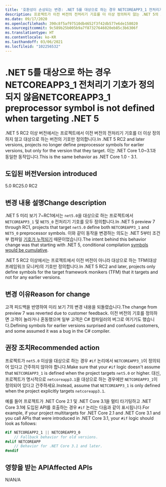 ```yaml
---
title: '호환성이 손상되는 변경: .NET 5를 대상으로 하는 경우 NETCOREAPP3_1 전처리기 기호가 정의되지 않음'
description: 프로젝트가 이전 버전의 전처리기 기호를 더 이상 정의하지 않는 .NET 5의 호환성이 손상되는 변경에 관해 알아봅니다.
ms.date: 09/17/2020
ms.openlocfilehash: 390c8f5af97510db4652f3f42db577e6de158020
ms.sourcegitcommit: 9c589b25b005b9a7f87327646020eb85c3b6306f
ms.translationtype: HT
ms.contentlocale: ko-KR
ms.lasthandoff: 03/06/2021
ms.locfileid: "102256532"
---
```

# <a name="netcoreapp3_1-preprocessor-symbol-is-not-defined-when-targeting-net-5"></a><span data-ttu-id="3ce82-103">.NET 5를 대상으로 하는 경우 NETCOREAPP3_1 전처리기 기호가 정의되지 않음</span><span class="sxs-lookup"><span data-stu-id="3ce82-103">NETCOREAPP3_1 preprocessor symbol is not defined when targeting .NET 5</span></span>

<span data-ttu-id="3ce82-104">.NET 5 RC2 이상 버전에서는 프로젝트에서 이전 버전의 전처리기 기호를 더 이상 정의하지 않고 대상으로 하는 버전의 기호만 정의합니다.</span><span class="sxs-lookup"><span data-stu-id="3ce82-104">In .NET 5 RC2 and later versions, projects no longer define preprocessor symbols for earlier versions, but only for the version that they target.</span></span> <span data-ttu-id="3ce82-105">이는 .NET Core 1.0~3.1과 동일한 동작입니다.</span><span class="sxs-lookup"><span data-stu-id="3ce82-105">This is the same behavior as .NET Core 1.0 - 3.1.</span></span>

## <a name="version-introduced"></a><span data-ttu-id="3ce82-106">도입된 버전</span><span class="sxs-lookup"><span data-stu-id="3ce82-106">Version introduced</span></span>

<span data-ttu-id="3ce82-107">5.0 RC2</span><span class="sxs-lookup"><span data-stu-id="3ce82-107">5.0 RC2</span></span>

## <a name="change-description"></a><span data-ttu-id="3ce82-108">변경 내용 설명</span><span class="sxs-lookup"><span data-stu-id="3ce82-108">Change description</span></span>

<span data-ttu-id="3ce82-109">.NET 5 미리 보기 7~RC1에서는 `net5.0`을 대상으로 하는 프로젝트에서 `NETCOREAPP3_1` 및 `NET5_0` 전처리기 기호를 모두 정의합니다.</span><span class="sxs-lookup"><span data-stu-id="3ce82-109">In .NET 5 preview 7 through RC1, projects that target `net5.0` define both `NETCOREAPP3_1` and `NET5_0` preprocessor symbols.</span></span> <span data-ttu-id="3ce82-110">이와 같이 동작을 변경하는 의도는 .NET 5부터 조건부 컴파일 [기호가 누적되기](https://github.com/dotnet/designs/blob/main/accepted/2020/net5/net5.md#preprocessor-symbols) 때문이었습니다.</span><span class="sxs-lookup"><span data-stu-id="3ce82-110">The intent behind this behavior change was that starting with .NET 5, conditional compilation [symbols would be cumulative](https://github.com/dotnet/designs/blob/main/accepted/2020/net5/net5.md#preprocessor-symbols).</span></span>

<span data-ttu-id="3ce82-111">.NET 5 RC2 이상에서는 프로젝트에서 이전 버전이 아니라 대상으로 하는 TFM(대상 프레임워크 모니커)의 기호만 정의합니다.</span><span class="sxs-lookup"><span data-stu-id="3ce82-111">In .NET 5 RC2 and later, projects only define symbols for the target framework monikers (TFM) that it targets and not for any earlier versions.</span></span>

## <a name="reason-for-change"></a><span data-ttu-id="3ce82-112">변경 이유</span><span class="sxs-lookup"><span data-stu-id="3ce82-112">Reason for change</span></span>

<span data-ttu-id="3ce82-113">고객 피드백을 반영하여 미리 보기 7의 변경 내용을 되돌렸습니다.</span><span class="sxs-lookup"><span data-stu-id="3ce82-113">The change from preview 7 was reverted due to customer feedback.</span></span> <span data-ttu-id="3ce82-114">이전 버전의 기호를 정의하면 고객이 놀라거나 혼동했으며 일부 고객은 C# 컴파일러의 버그로 여기기도 했습니다.</span><span class="sxs-lookup"><span data-stu-id="3ce82-114">Defining symbols for earlier versions surprised and confused customers, and some assumed it was a bug in the C# compiler.</span></span>

## <a name="recommended-action"></a><span data-ttu-id="3ce82-115">권장 조치</span><span class="sxs-lookup"><span data-stu-id="3ce82-115">Recommended action</span></span>

<span data-ttu-id="3ce82-116">프로젝트가 `net5.0` 이상을 대상으로 하는 경우 `#if` 논리에서 `NETCOREAPP3_1`이 정의되어 있다고 간주하지 않아야 합니다.</span><span class="sxs-lookup"><span data-stu-id="3ce82-116">Make sure that your `#if` logic doesn't assume that `NETCOREAPP3_1` is defined when the project targets `net5.0` or higher.</span></span> <span data-ttu-id="3ce82-117">대신, 프로젝트가 명시적으로 `netcoreapp3.1`을 대상으로 하는 경우에만 `NETCOREAPP3_1`이 정의되어 있다고 간주하세요.</span><span class="sxs-lookup"><span data-stu-id="3ce82-117">Instead, assume that `NETCOREAPP3_1` is only defined when the project explicitly targets `netcoreapp3.1`.</span></span>

<span data-ttu-id="3ce82-118">예를 들어 프로젝트가 .NET Core 2.1 및 .NET Core 3.1을 멀티 타기팅하고 .NET Core 3.1에 도입된 API를 호출하는 경우 `#if` 논리는 다음과 같이 표시됩니다.</span><span class="sxs-lookup"><span data-stu-id="3ce82-118">For example, if your project multitargets for .NET Core 2.1 and .NET Core 3.1 and you call APIs that were introduced in .NET Core 3.1, your `#if` logic should look as follows:</span></span>

```csharp
#if NETCOREAPP2_1 || NETCOREAPP3_0
    // Fallback behavior for old versions.
#elif NETCOREAPP
    // Behavior for .NET Core 3.1 and later.
#endif
```

## <a name="affected-apis"></a><span data-ttu-id="3ce82-119">영향을 받는 API</span><span class="sxs-lookup"><span data-stu-id="3ce82-119">Affected APIs</span></span>

<span data-ttu-id="3ce82-120">N/A</span><span class="sxs-lookup"><span data-stu-id="3ce82-120">N/A</span></span>

<!--

### Affected APIs

Not detectable via API analysis.

### Category

MSBuild

-->
